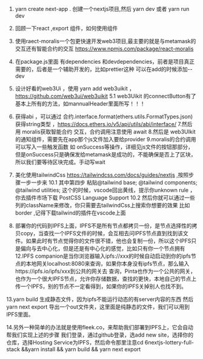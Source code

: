 
1.  yarn create next-app . 创建一个nextjs项目,然后 yarn dev 或者 yarn run dev
2. 回顾一下react ,export 组件，如何使用组件
3. 使用raect-moralis一个包更快速开发web3项目,最主要的就是与metamask的交互还有智能合约的交互  https://www.npmjs.com/package/react-moralis
4. 在package.js里面 有dependencies 和devdependencies，前者是项目真正需要的，后者是一个辅助开发的，比如prettier这种 可以在add的时候添加--dev
5. 设计好看的web3Ui ，使用 yarn add web3uikit ， https://github.com/web3ui/web3uikit
5.1 web3Uikit 的connectButton有了基本上所有的方法，如mannualHeader里面所写！！！
6. 获得abi ，可以通过 合约.interface.format(ethers.utils.FormatTypes.json) 获得string类型 ，https://docs.ethers.io/v5/api/utils/abi/interface/
7.然后用 moralis获取智能合约 交互，合约调用注意使用 await
8.然后是 web3UIkit 的通知组件，需要先在app那个js文件加入要给provider
9.moralis的合约调用 可以写入一些触发函数 如 onSuccess等操作，详细见js文件的按钮那部分，但是onSuccess只是确保发给metamask是成功的，不能确保是否上了区块，所以我们要等待区块完成。手动写wait

10. 美化使用tailwindCss https://tailwindcss.com/docs/guides/nextjs  ,按照步骤一步一步来 
10.1 其中第四步 粘贴@tailwind base; @tailwind components; @tailwind utilities; 这个的时候，vscode回出黄线，提示你unknown rule ，你去插件市场下载 PostCSS Language Support
10.2 然后你就可以通过一些列的className来修改，你只需要去tailwindCss上搜索你想要的效果 比如border ,记得下载tailwind的插件在vscode上面

11. 部署你的代码到IPFS上面，IPFS不是所有节点都拷贝一份，是节点选择性的拷贝copy，当查找一个IPFS文件的时候，会互相去问IPFS节点直到找到该文件。如果此时有节点觉得你的文件很不错，他也会复制一份，所以这个IPFS只是偏向与去中心化，但是还是有中心化的感觉，比如只有你一个节点拥有
12.IPFS companion是当你浏览器输入ipfs://xxx的时候自动启动到你的ipfs节点的本地网关localhost:8080来查询，如果你本身没有ipfs节点，那么输入https://ipfs.io/ipfs/xxx到公共的网关去
查询，Pinta也作为一个公共的网关，也作为一个很大IPFS节点，允许你存储数据，查找的更快，本地自己的节点上传一个IPFS，别的节点不一定看得到，如果你的IPFS关掉别人也找不到。

13.yarn build 生成静态文件，因为ipfs不能运行动态的有server内容的东西
然后 yarn next export 导出一个out文件夹，这里面是纯静态的文件，我们可以用到IPFS里面。

14.另外一种简单的办法就是使用fleek.co，来帮助我们部署到IPFS上，它会自动帮我们实现上述的步骤
我们登录，通过github登录，选add new site，选择你的仓库，选择Hosting Service为IPFS，然后命令那里注意cd 6nextjs-lottery-full-stack &&yarn install && yarn  build && yarn next export